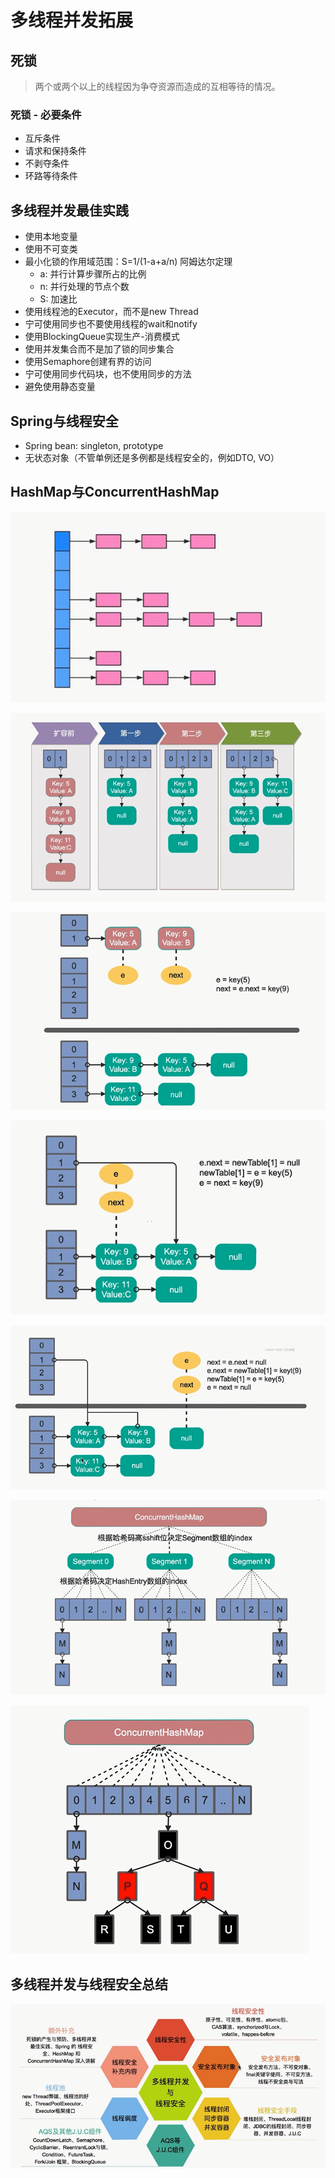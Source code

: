 # 多线程并发拓展

## 死锁

> 两个或两个以上的线程因为争夺资源而造成的互相等待的情况。

### 死锁 - 必要条件

- 互斥条件
- 请求和保持条件
- 不剥夺条件
- 环路等待条件

## 多线程并发最佳实践

- 使用本地变量
- 使用不可变类
- 最小化锁的作用域范围：S=1/(1-a+a/n) 阿姆达尔定理
  - a: 并行计算步骤所占的比例
  - n: 并行处理的节点个数
  - S: 加速比
- 使用线程池的Executor，而不是new Thread
- 宁可使用同步也不要使用线程的wait和notify
- 使用BlockingQueue实现生产-消费模式
- 使用并发集合而不是加了锁的同步集合
- 使用Semaphore创建有界的访问
- 宁可使用同步代码块，也不使用同步的方法
- 避免使用静态变量

## Spring与线程安全

- Spring bean: singleton, prototype
- 无状态对象（不管单例还是多例都是线程安全的，例如DTO, VO）

## HashMap与ConcurrentHashMap

![HashMap](./images/c15.png)

![HashMap单线程散列扩容](./images/c16.png)

![HashMap多线程散列扩容1](./images/c17.png)

![HashMap多线程散列扩容2](./images/c18.png)

![HashMap多线程散列扩容3](./images/c19.png)

![ConcurrentHashMap JDK1.7](./images/c20.png)

![ConcurrentHashMap JDK1.8](./images/c21.png)

## 多线程并发与线程安全总结

![多线程总结](./images/c22.png)